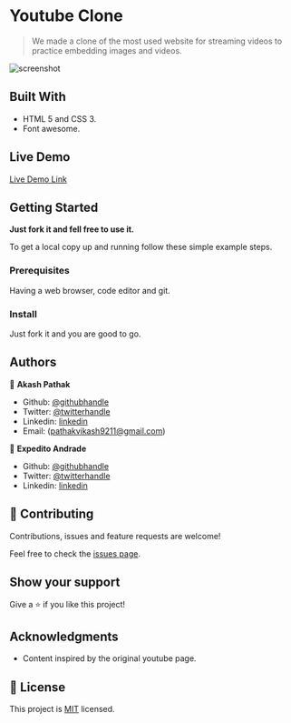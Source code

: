 # Youtube Clone

> We made a clone of the most used website for streaming videos to practice embedding images and videos.

![screenshot](./screenshot)

## Built With

- HTML 5 and CSS 3.
- Font awesome.

## Live Demo

[Live Demo Link](https://0prodigy.github.io/youtube-clone/)

## Getting Started

**Just fork it and fell free to use it.**

To get a local copy up and running follow these simple example steps.

### Prerequisites

Having a web browser, code editor and git.

### Install

Just fork it and you are good to go.

## Authors

👤 **Akash Pathak**

- Github: [@githubhandle](https://github.com/0prodigy)
- Twitter: [@twitterhandle](https://twitter.com/pathakprodigy)
- Linkedin: [linkedin](https://www.linkedin.com/in/akash-pathak-0796a7165)
- Email: (pathakvikash9211@gmail.com)

👤 **Expedito Andrade**

- Github: [@githubhandle](https://github.com/expjazz)
- Twitter: [@twitterhandle](https://twitter.com/expeditoandrade13)
- Linkedin: [linkedin](https://www.linkedin.com/in/expedito-andrade-3645151a4/)

## 🤝 Contributing

Contributions, issues and feature requests are welcome!

Feel free to check the [issues page](issues/).

## Show your support

Give a ⭐️ if you like this project!

## Acknowledgments

- Content inspired by the original youtube page.

## 📝 License

This project is [MIT](./LICENSE) licensed.
